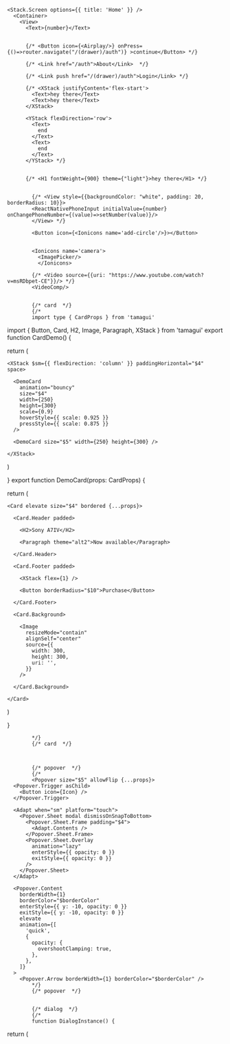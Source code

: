     <Stack.Screen options={{ title: 'Home' }} />
      <Container>
        <View>
          <Text>{number}</Text>


          {/* <Button icon={<Airplay/>} onPress={()=>router.navigate("/(drawer)/auth")} >continue</Button> */}

          {/* <Link href="/auth">About</Link>  */}

          {/* <Link push href="/(drawer)/auth">Login</Link> */}

          {/* <XStack justifyContent='flex-start'>
            <Text>hey there</Text>
            <Text>hey there</Text>
          </XStack>

          <YStack flexDirection='row'>
            <Text>
              end
            </Text>
            <Text>
              end
            </Text>
          </YStack> */}


          {/* <H1 fontWeight={900} theme={"light"}>hey there</H1> */}


            {/* <View style={{backgroundColor: "white", padding: 20, borderRadius: 10}}>
            <ReactNativePhoneInput initialValue={number} onChangePhoneNumber={(value)=>setNumber(value)}/>
            </View> */}

            <Button icon={<Ionicons name='add-circle'/>}></Button>


            <Ionicons name='camera'>
              <ImagePicker/>
              </Ionicons>

            {/* <Video source={{uri: "https://www.youtube.com/watch?v=msRDbpet-CE"}}/> */}
            <VideoComp/>


            {/* card  */}
            {/* 
            import type { CardProps } from 'tamagui'

import { Button, Card, H2, Image, Paragraph, XStack } from 'tamagui'
export function CardDemo() {

  return (

    <XStack $sm={{ flexDirection: 'column' }} paddingHorizontal="$4" space>

      <DemoCard
        animation="bouncy"
        size="$4"
        width={250}
        height={300}
        scale={0.9}
        hoverStyle={{ scale: 0.925 }}
        pressStyle={{ scale: 0.875 }}
      />

      <DemoCard size="$5" width={250} height={300} />

    </XStack>

  )

}
export function DemoCard(props: CardProps) {

  return (

    <Card elevate size="$4" bordered {...props}>

      <Card.Header padded>

        <H2>Sony A7IV</H2>

        <Paragraph theme="alt2">Now available</Paragraph>

      </Card.Header>

      <Card.Footer padded>

        <XStack flex={1} />

        <Button borderRadius="$10">Purchase</Button>

      </Card.Footer>

      <Card.Background>

        <Image
          resizeMode="contain"
          alignSelf="center"
          source={{
            width: 300,
            height: 300,
            uri: '',
          }}
        />

      </Card.Background>

    </Card>

  )

}

            */}
            {/* card  */}



            {/* popover  */}
            {/* 
            <Popover size="$5" allowFlip {...props}>
      <Popover.Trigger asChild>
        <Button icon={Icon} />
      </Popover.Trigger>

      <Adapt when="sm" platform="touch">
        <Popover.Sheet modal dismissOnSnapToBottom>
          <Popover.Sheet.Frame padding="$4">
            <Adapt.Contents />
          </Popover.Sheet.Frame>
          <Popover.Sheet.Overlay
            animation="lazy"
            enterStyle={{ opacity: 0 }}
            exitStyle={{ opacity: 0 }}
          />
        </Popover.Sheet>
      </Adapt>

      <Popover.Content
        borderWidth={1}
        borderColor="$borderColor"
        enterStyle={{ y: -10, opacity: 0 }}
        exitStyle={{ y: -10, opacity: 0 }}
        elevate
        animation={[
          'quick',
          {
            opacity: {
              overshootClamping: true,
            },
          },
        ]}
      >
        <Popover.Arrow borderWidth={1} borderColor="$borderColor" />
            */}
            {/* popover  */}


            {/* dialog  */}
            {/* 
            function DialogInstance() {
  return (
    <Dialog modal>
      <Dialog.Trigger asChild>
        <Button>Show Dialog</Button>
      </Dialog.Trigger>

      <Adapt when="sm" platform="touch">
        <Sheet animation="medium" zIndex={200000} modal dismissOnSnapToBottom>
          <Sheet.Frame padding="$4" gap="$4">
            <Adapt.Contents />
          </Sheet.Frame>
          <Sheet.Overlay
            animation="lazy"
            enterStyle={{ opacity: 0 }}
            exitStyle={{ opacity: 0 }}
          />
        </Sheet>
      </Adapt>

      <Dialog.Portal>
        <Dialog.Overlay
          key="overlay"
          animation="slow"
          opacity={0.5}
          enterStyle={{ opacity: 0 }}
          exitStyle={{ opacity: 0 }}
        />

        <Dialog.Content
          bordered
          elevate
          key="content"
          animateOnly={['transform', 'opacity']}
          animation={[
            'quicker',
            {
              opacity: {
                overshootClamping: true,
              },
            },
          ]}
          enterStyle={{ x: 0, y: -20, opacity: 0, scale: 0.9 }}
          exitStyle={{ x: 0, y: 10, opacity: 0, scale: 0.95 }}
          gap="$4"
        >
          <Dialog.Title>Edit profile</Dialog.Title>
          <Dialog.Description>
            Make changes to your profile here. Click save when you're done.
          </Dialog.Description>
          <Fieldset gap="$4" horizontal>
            <Label width={160} justifyContent="flex-end" htmlFor="name">
              Name
            </Label>
            <Input flex={1} id="name" defaultValue="Nate Wienert" />
          </Fieldset>
          <Fieldset gap="$4" horizontal>
            <Label width={160} justifyContent="flex-end" htmlFor="username">
              <TooltipSimple label="Pick your favorite" placement="bottom-start">
                <Paragraph>Food</Paragraph>
              </TooltipSimple>
            </Label>
            <SelectDemoItem />
          </Fieldset>

          <XStack alignSelf="flex-end" gap="$4">
            <DialogInstance />

            <Dialog.Close displayWhenAdapted asChild>
              <Button theme="active" aria-label="Close">
                Save changes
              </Button>
            </Dialog.Close>
          </XStack>

          <Unspaced>
            <Dialog.Close asChild>
              <Button
                position="absolute"
                top="$3"
                right="$3"
                size="$2"
                circular
                icon={X}
              />
            </Dialog.Close>
          </Unspaced>
        </Dialog.Content>
      </Dialog.Portal>
    </Dialog>
  )
}
            */}
            {/* dialog  */}



            {/* bottom sheet  */}
            {/* 
            import { ChevronDown, ChevronUp } from '@tamagui/lucide-icons'

import type { SheetProps } from '@tamagui/sheet'

import { Sheet, useSheet } from '@tamagui/sheet'

import { useState } from 'react'

import { Button, H1, H2, Input, Paragraph, XStack, YStack } from 'tamagui'
const spModes = ['percent', 'constant', 'fit', 'mixed'] as const
export const SheetDemo = () => {

  const [position, setPosition] = useState(0)

  const [open, setOpen] = useState(false)

  const [modal, setModal] = useState(true)

  const [innerOpen, setInnerOpen] = useState(false)

  const [snapPointsMode, setSnapPointsMode] =

    useState<(typeof spModes)[number]>('percent')

  const [mixedFitDemo, setMixedFitDemo] = useState(false)
  const isPercent = snapPointsMode === 'percent'

  const isConstant = snapPointsMode === 'constant'

  const isFit = snapPointsMode === 'fit'

  const isMixed = snapPointsMode === 'mixed'

  const snapPoints = isPercent

    ? [85, 50, 25]

    : isConstant

      ? [256, 190]

      : isFit

        ? undefined

        : mixedFitDemo

          ? ['fit', 110]

          : ['80%', 256, 190]
  return (

    <>

      <YStack space>

        <XStack space $sm={{ flexDirection: 'column', alignItems: 'center' }}>

          <Button onPress={() => setOpen(true)}>Open</Button>

          <Button onPress={() => setModal((x) => !x)}>

            {modal ? 'Type: Modal' : 'Type: Inline'}

          </Button>

          <Button
            onPress={() =>
              setSnapPointsMode(
                (prev) => spModes[(spModes.indexOf(prev) + 1) % spModes.length]
              )
            }
          >

            {`Mode: ${
              { percent: 'Percentage', constant: 'Constant', fit: 'Fit', mixed: 'Mixed' }[
                snapPointsMode
              ]
            }`}

          </Button>

        </XStack>

        {isMixed ? (

          <Button onPress={() => setMixedFitDemo((x) => !x)}>

            {`Snap Points: ${JSON.stringify(snapPoints)}`}

          </Button>

        ) : (

          <XStack paddingVertical="$2.5" justifyContent="center">

            <Paragraph>{`Snap Points: ${
              isFit ? '(none)' : JSON.stringify(snapPoints)
            }`}</Paragraph>

          </XStack>

        )}

      </YStack>
      <Sheet
        forceRemoveScrollEnabled={open}
        modal={modal}
        open={open}
        onOpenChange={setOpen}
        snapPoints={snapPoints}
        snapPointsMode={snapPointsMode}
        dismissOnSnapToBottom
        position={position}
        onPositionChange={setPosition}
        zIndex={100_000}
        animation="medium"
      >

        <Sheet.Overlay
          animation="lazy"
          enterStyle={{ opacity: 0 }}
          exitStyle={{ opacity: 0 }}
        />

        <Sheet.Handle />

        <Sheet.Frame padding="$4" justifyContent="center" alignItems="center" space="$5">

          <Button size="$6" circular icon={ChevronDown} onPress={() => setOpen(false)} />

          <Input width={200} />

          {modal && isPercent && (

            <>

              <InnerSheet open={innerOpen} onOpenChange={setInnerOpen} />

              <Button
                size="$6"
                circular
                icon={ChevronUp}
                onPress={() => setInnerOpen(true)}
              />

            </>

          )}

        </Sheet.Frame>

      </Sheet>

    </>

  )

}
function InnerSheet(props: SheetProps) {

  return (

    <Sheet animation="medium" modal snapPoints={[90]} dismissOnSnapToBottom {...props}>

      <Sheet.Overlay
        animation="medium"
        enterStyle={{ opacity: 0 }}
        exitStyle={{ opacity: 0 }}
      />

      <Sheet.Handle />

      <Sheet.Frame flex={1} justifyContent="center" alignItems="center" space="$5">

        <Sheet.ScrollView>

          <YStack p="$5" gap="$8">

            <Button
              size="$6"
              circular
              alignSelf="center"
              icon={ChevronDown}
              onPress={() => props.onOpenChange?.(false)}
            />

            <H2>Hello world</H2>

            {[1, 2, 3, 4, 5, 6, 7, 8].map((i) => (

              <Paragraph key={i} size="$8">

                Eu officia sunt ipsum nisi dolore labore est laborum laborum in esse ad

                pariatur. Dolor excepteur esse deserunt voluptate labore ea. Exercitation

                ipsum deserunt occaecat cupidatat consequat est adipisicing velit

                cupidatat ullamco veniam aliquip reprehenderit officia. Officia labore

                culpa ullamco velit. In sit occaecat velit ipsum fugiat esse aliqua dolor

                sint.

              </Paragraph>

            ))}

          </YStack>

        </Sheet.ScrollView>

      </Sheet.Frame>

    </Sheet>

  )

}

            */}
            {/* bottom sheet  */}


            {/* accordian  */}
            {/* 
            export function AccordionDemo() {
  return (
    <Accordion overflow="hidden" width="$20" type="multiple">
      <Accordion.Item value="a1">
        <Accordion.Trigger flexDirection="row" justifyContent="space-between">
          {({
            open,
          }: {
            open: boolean
          }) => (
            <>
              <Paragraph>1. Take a cold shower</Paragraph>
              <Square animation="quick" rotate={open ? '180deg' : '0deg'}>
                <ChevronDown size="$1" />
              </Square>
            </>
          )}
        </Accordion.Trigger>
        <Accordion.HeightAnimator animation="medium">
          <Accordion.Content animation="medium" exitStyle={{ opacity: 0 }}>
            <Paragraph>
              Cold showers can help reduce inflammation, relieve pain, improve
              circulation, lower stress levels, and reduce muscle soreness and fatigue.
            </Paragraph>
          </Accordion.Content>
        </Accordion.HeightAnimator>
      </Accordion.Item>

      <Accordion.Item value="a2">
        <Accordion.Trigger flexDirection="row" justifyContent="space-between">
          {({
            open,
          }: {
            open: boolean
          }) => (
            <>
              <Paragraph>2. Eat 4 eggs</Paragraph>
              <Square animation="quick" rotate={open ? '180deg' : '0deg'}>
                <ChevronDown size="$1" />
              </Square>
            </>
          )}
        </Accordion.Trigger>
        <Accordion.HeightAnimator animation="medium">
          <Accordion.Content animation="medium" exitStyle={{ opacity: 0 }}>
            <Paragraph>
              Eggs have been a dietary staple since time immemorial and there’s good
              reason for their continued presence in our menus and meals.
            </Paragraph>
          </Accordion.Content>
        </Accordion.HeightAnimator>
      </Accordion.Item>
    </Accordion>
  )
}
            */}
            {/* accordian  */}


            {/* alert  */}
            {/* 
            export function AlertDialogDemo() {
  return (
    <AlertDialog native>
      <AlertDialog.Trigger asChild>
        <Button>Show Alert</Button>
      </AlertDialog.Trigger>

      <AlertDialog.Portal>
        <AlertDialog.Overlay
          key="overlay"
          animation="quick"
          opacity={0.5}
          enterStyle={{ opacity: 0 }}
          exitStyle={{ opacity: 0 }}
        />
        <AlertDialog.Content
          bordered
          elevate
          key="content"
          animation={[
            'quick',
            {
              opacity: {
                overshootClamping: true,
              },
            },
          ]}
          enterStyle={{ x: 0, y: -20, opacity: 0, scale: 0.9 }}
          exitStyle={{ x: 0, y: 10, opacity: 0, scale: 0.95 }}
          x={0}
          scale={1}
          opacity={1}
          y={0}
        >
          <YStack space>
            <AlertDialog.Title>Accept</AlertDialog.Title>
            <AlertDialog.Description>
              By pressing yes, you accept our terms and conditions.
            </AlertDialog.Description>

            <XStack space="$3" justifyContent="flex-end">
              <AlertDialog.Cancel asChild>
                <Button>Cancel</Button>
              </AlertDialog.Cancel>
              <AlertDialog.Action asChild>
                <Button theme="active">Accept</Button>
              </AlertDialog.Action>
            </XStack>
          </YStack>
        </AlertDialog.Content>
      </AlertDialog.Portal>
    </AlertDialog>
  )
}
            */}
            {/* alert  */}


            {/* spinner  */}
            {/* 
            import { Spinner, YStack } from 'tamagui'

export function SpinnerDemo() {
  return (
    <YStack padding="$3" space="$4" alignItems="center">
      <Spinner size="small" color="$green10" />
      <Spinner size="large" color="$orange10" />
    </YStack>
  )
}
            */}
            {/* spinner  */}

            {/* avatar  */}
            {/* 
            export function AvatarDemo() {
  return (
    <XStack alignItems="center" space="$6">
      <Avatar circular size="$10">
        <Avatar.Image
          accessibilityLabel="Cam"
          src="https://images.unsplash.com/photo-1548142813-c348350df52b?&w=150&h=150&dpr=2&q=80"
        />
        <Avatar.Fallback backgroundColor="$blue10" />
      </Avatar>

      <Avatar circular size="$8">
        <Avatar.Image
          accessibilityLabel="Nate Wienert"
          src="https://images.unsplash.com/photo-1531384441138-2736e62e0919?&w=100&h=100&dpr=2&q=80"
        />
        <Avatar.Fallback delayMs={600} backgroundColor="$blue10" />
      </Avatar>
    </XStack>
  )
}
            */}
            {/* end avatar  */}

            {/* notification  */}
            {/* 
            export const ToastDemo = () => {
  const [native, setNative] = React.useState(false)

  return (
    <YStack space alignItems="center">
      <ToastControl native={native} />
      <CurrentToast />

      <NativeOptions native={native} setNative={setNative} />
    </YStack>
  )
}

const CurrentToast = () => {
  const currentToast = useToastState()

  if (!currentToast || currentToast.isHandledNatively) return null
  return (
    <Toast
      key={currentToast.id}
      duration={currentToast.duration}
      enterStyle={{ opacity: 0, scale: 0.5, y: -25 }}
      exitStyle={{ opacity: 0, scale: 1, y: -20 }}
      y={0}
      opacity={1}
      scale={1}
      animation="100ms"
      viewportName={currentToast.viewportName}
    >
      <YStack>
        <Toast.Title>{currentToast.title}</Toast.Title>
        {!!currentToast.message && (
          <Toast.Description>{currentToast.message}</Toast.Description>
        )}
      </YStack>
    </Toast>
  )
}

const ToastControl = ({ native }: { native: boolean }) => {
  const toast = useToastController()
  return (
    <XStack space="$2" justifyContent="center">
      <Button
        onPress={() => {
          toast.show('Successfully saved!', {
            message: "Don't worry, we've got your data.",
            native,
          })
        }}
      >
        Show
      </Button>
      <Button
        onPress={() => {
          toast.hide()
        }}
      >
        Hide
      </Button>
    </XStack>
  )
}

const NativeOptions = ({
  native,
  setNative,
}: {
  native: boolean
  setNative: (native: boolean) => void
}) => {
  return (
    <XStack space="$3">
      <Label size="$1" onPress={() => setNative(false)}>
        Custom
      </Label>
      <Switch
        id="native-toggle"
        nativeID="native-toggle"
        theme="active"
        size="$1"
        checked={!!native}
        onCheckedChange={(val) => setNative(val)}
      >
        <Switch.Thumb
          animation={[
            'quick',
            {
              transform: {
                overshootClamping: true,
              },
            },
          ]}
        />
      </Switch>

      <Label size="$1" onPress={() => setNative(true)}>
        Native
      </Label>
    </XStack>
  )
}
            */}
            {/* notification  */}


            {/* select  */}
            {/* 
            export function SelectDemo() {
  return (
    <YStack gap="$4">
      <XStack ai="center" gap="$4">
        <Label htmlFor="select-demo-1" f={1} miw={80}>
          Custom
        </Label>
        <SelectDemoItem id="select-demo-1" />
      </XStack>

      <XStack ai="center" gap="$4">
        <Label htmlFor="select-demo-2" f={1} miw={80}>
          Native
        </Label>
        <SelectDemoItem id="select-demo-2" native />
      </XStack>
    </YStack>
  )
}

export function SelectDemoItem(props: SelectProps) {
  const [val, setVal] = useState('apple')

  return (
    <Select value={val} onValueChange={setVal} disablePreventBodyScroll {...props}>
      <Select.Trigger width={220} iconAfter={ChevronDown}>
        <Select.Value placeholder="Something" />
      </Select.Trigger>

      <Adapt when="sm" platform="touch">
        <Sheet
          native={!!props.native}
          modal
          dismissOnSnapToBottom
          animationConfig={{
            type: 'spring',
            damping: 20,
            mass: 1.2,
            stiffness: 250,
          }}
        >
          <Sheet.Frame>
            <Sheet.ScrollView>
              <Adapt.Contents />
            </Sheet.ScrollView>
          </Sheet.Frame>
          <Sheet.Overlay
            animation="lazy"
            enterStyle={{ opacity: 0 }}
            exitStyle={{ opacity: 0 }}
          />
        </Sheet>
      </Adapt>

      <Select.Content zIndex={200000}>
        <Select.ScrollUpButton
          alignItems="center"
          justifyContent="center"
          position="relative"
          width="100%"
          height="$3"
        >
          <YStack zIndex={10}>
            <ChevronUp size={20} />
          </YStack>
          <LinearGradient
            start={[0, 0]}
            end={[0, 1]}
            fullscreen
            colors={['$background', 'transparent']}
            borderRadius="$4"
          />
        </Select.ScrollUpButton>

        <Select.Viewport
          // to do animations:
          // animation="quick"
          // animateOnly={['transform', 'opacity']}
          // enterStyle={{ o: 0, y: -10 }}
          // exitStyle={{ o: 0, y: 10 }}
          minWidth={200}
        >
          <Select.Group>
            <Select.Label>Fruits</Select.Label>
            {/* for longer lists memoizing these is useful */}
            {useMemo(
              () =>
                items.map((item, i) => {
                  return (
                    <Select.Item
                      index={i}
                      key={item.name}
                      value={item.name.toLowerCase()}
                    >
                      <Select.ItemText>{item.name}</Select.ItemText>
                      <Select.ItemIndicator marginLeft="auto">
                        <Check size={16} />
                      </Select.ItemIndicator>
                    </Select.Item>
                  )
                }),
              [items]
            )}
          </Select.Group>
          {/* Native gets an extra icon */}
          {props.native && (
            <YStack
              position="absolute"
              right={0}
              top={0}
              bottom={0}
              alignItems="center"
              justifyContent="center"
              width={'$4'}
              pointerEvents="none"
            >
              <ChevronDown
                size={getFontSize((props.size as FontSizeTokens) ?? '$true')}
              />
            </YStack>
          )}
        </Select.Viewport>

        <Select.ScrollDownButton
          alignItems="center"
          justifyContent="center"
          position="relative"
          width="100%"
          height="$3"
        >
          <YStack zIndex={10}>
            <ChevronDown size={20} />
          </YStack>
          <LinearGradient
            start={[0, 0]}
            end={[0, 1]}
            fullscreen
            colors={['transparent', '$background']}
            borderRadius="$4"
          />
        </Select.ScrollDownButton>
      </Select.Content>
    </Select>
  )
}
            */}
            {/* end select  */}


            // separator 
            export function SeparatorDemo() {
              return (
                <YStack width="100%" maxWidth={300} marginHorizontal={15}>
                  <Paragraph fontWeight="800">Tamagui</Paragraph>
                  <Paragraph>A cross-platform component library.</Paragraph>
                  <Separator marginVertical={15} />
                  <XStack height={20} alignItems="center">
                    <Paragraph>Blog</Paragraph>
                    <Separator alignSelf="stretch" vertical marginHorizontal={15} />
                    <Paragraph>Docs</Paragraph>
                    <Separator alignSelf="stretch" vertical marginHorizontal={15} />
                    <Paragraph>Source</Paragraph>
                  </XStack>
                </YStack>
              )
            }
            // separator 

            // refresh control 

            import React from 'react';
            import {
              RefreshControl,
              SafeAreaView,
              ScrollView,
              StyleSheet,
              Text,
            } from 'react-native';
            
            const App = () => {
              const [refreshing, setRefreshing] = React.useState(false);
            
              const onRefresh = React.useCallback(() => {
                setRefreshing(true);
                setTimeout(() => {
                  setRefreshing(false);
                }, 2000);
              }, []);
            
              return (
                <SafeAreaView style={styles.container}>
                  <ScrollView
                    contentContainerStyle={styles.scrollView}
                    refreshControl={
                      <RefreshControl refreshing={refreshing} onRefresh={onRefresh} />
                    }>
                    <Text>Pull down to see RefreshControl indicator</Text>
                  </ScrollView>
                </SafeAreaView>
              );
            };
            
            const styles = StyleSheet.create({
              container: {
                flex: 1,
              },
              scrollView: {
                flex: 1,
                backgroundColor: 'pink',
                alignItems: 'center',
                justifyContent: 'center',
              },
            });
            
            export default App;

            // refresh control 


        </View>
      </Container>
    </>